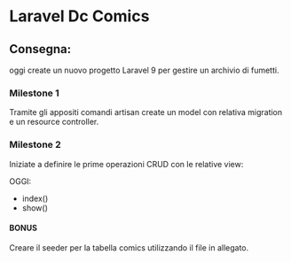 # **Laravel Dc Comics**

## **Consegna:**

oggi create un nuovo progetto Laravel 9 per gestire un archivio di fumetti.

### **Milestone 1**

Tramite gli appositi comandi artisan create un model con relativa migration e un resource controller.

### **Milestone 2**

Iniziate a definire le prime operazioni CRUD con le relative view:

OGGI:
- index()
- show()

#### **BONUS** 

Creare il seeder per la tabella comics utilizzando il file in allegato.
